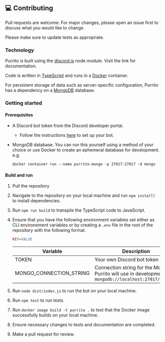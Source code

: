 ## :computer: Contributing

Pull requests are welcome. For major changes, please open an issue first to discuss what you would like to change.

Please make sure to update tests as appropriate.

### Technology

Purrito is built using the [discord.js](https://discord.js.org/#/) node module. Visit the link for documentation.

Code is written in [TypeScript](https://www.typescriptlang.org/) and runs in a [Docker](https://www.docker.com/) container.

For persistent storage of data such as server-specific configuration, Purrito has a dependency on a [MongoDB](https://www.mongodb.com/) database.

### Getting started

#### Prerequisites

-   A Discord bot token from the Discord developer portal.
    -   Follow the instructions [here](https://discordapp.com/developers/docs/intro) to set up your bot.
-   MongoDB database. You can run this yourself using a method of your choice or use Docker to create an ephemeral database for development. e.g.

    `docker container run --name purrito-mongo -p 27017:27017 -d mongo`

#### Build and run

1. Pull the repository
2. Navigate to the repository on your local machine and run `npm installl` to install dependencies.
3. Run `npm run build` to transpile the TypeScript code to JavaScript.
4. Ensure that you have the following environment variables set either as CLI environement variables or by creating a `.env` file in the root of the repository with the following format.

    ```ini
    KEY=VALUE
    ```

    | Variable                | Description                                                                                                |
    | ----------------------- | ---------------------------------------------------------------------------------------------------------- |
    | TOKEN                   | Your own Discord bot token                                                                                 |
    | MONGO_CONNECTION_STRING | Connection string for the MongoDB Purrito will use in development e.g. `mongodb://localhost:27017/purrito` |

5. Run `node dist/index.js` to run the bot on your local machine.
6. Run `npm test` to run tests.
7. Run `docker image build -t purrito .` to test that the Docker image successfully builds on your local machine.
8. Ensure necessary changes to tests and documentation are completed.
9. Make a pull request for review.
